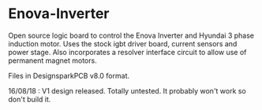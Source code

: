 # Enova-Inverter
Open source logic board to control the Enova Inverter and Hyundai 3 phase induction motor.
Uses the stock igbt driver board, current sensors and power stage.
Also incorporates a resolver interface circuit to allow use of permanent magnet motors.

Files in DesignsparkPCB v8.0 format.

16/08/18 : V1 design released. Totally untested. It probably won't work so don't build it.
